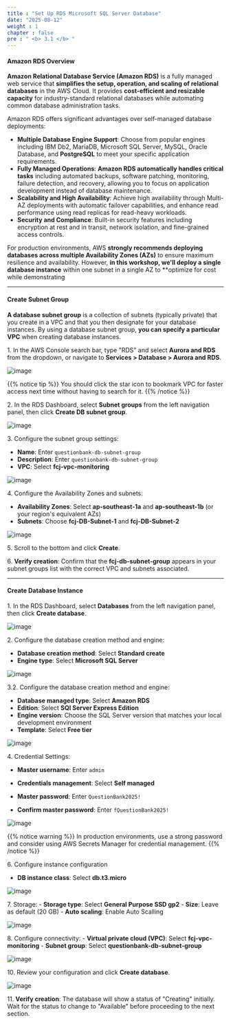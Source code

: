 ```yaml
---
title : "Set Up RDS Microsoft SQL Server Database"
date: "2025-08-12"
weight : 1
chapter : false
pre : " <b> 3.1 </b> "
---
```


#### Amazon RDS Overview

**Amazon Relational Database Service (Amazon RDS)** is a fully managed web service that **simplifies the setup, operation, and scaling of relational databases** in the AWS Cloud. It provides **cost-efficient and resizable capacity** for industry-standard relational databases while automating common database administration tasks.

Amazon RDS offers significant advantages over self-managed database deployments:

- **Multiple Database Engine Support**: Choose from popular engines including IBM Db2, MariaDB, Microsoft SQL Server, MySQL, Oracle Database, and **PostgreSQL** to meet your specific application requirements.
- **Fully Managed Operations**: **Amazon RDS automatically handles critical tasks** including automated backups, software patching, monitoring, failure detection, and recovery, allowing you to focus on application development instead of database maintenance.
- **Scalability and High Availability**: Achieve high availability through Multi-AZ deployments with automatic failover capabilities, and enhance read performance using read replicas for read-heavy workloads.
- **Security and Compliance**: Built-in security features including encryption at rest and in transit, network isolation, and fine-grained access controls.

For production environments, AWS **strongly recommends deploying databases across multiple Availability Zones (AZs)** to ensure maximum resilience and availability. However, **in this workshop, we'll deploy a single database instance** within one subnet in a single AZ to **optimize for cost while demonstrating

___

#### Create Subnet Group

**A database subnet group** is a collection of subnets (typically private) that you create in a VPC and that you then designate for your database instances. By using a database subnet group, **you can specify a particular VPC** when creating database instances.

1\. In the AWS Console search bar, type "RDS" and select **Aurora and RDS** from the dropdown, or navigate to **Services > Database > Aurora and RDS**.

![image](/workshop_fcj_Infrastructure-Monitoring-with-Custom-Metrics-andDashboards/images/3.1/2025-08-12_18-23-26.png)

{{% notice tip %}}
You should click the star icon to bookmark VPC for faster access next time without having to search for it.
{{% /notice %}}

2\. In the RDS Dashboard, select **Subnet groups** from the left navigation panel, then click **Create DB subnet group**.

![image](/workshop_fcj_Infrastructure-Monitoring-with-Custom-Metrics-andDashboards/images/3.1/2025-08-12_18-28-29.png)

3\. Configure the subnet group settings:
   - **Name**: Enter `questionbank-db-subnet-group`
   - **Description**: Enter `questionbank-db-subnet-group`
   - **VPC**: Select **fcj-vpc-monitoring**

![image](/workshop_fcj_Infrastructure-Monitoring-with-Custom-Metrics-andDashboards/images/3.1/2025-08-12_18-30-10.png)

4\. Configure the Availability Zones and subnets:
   - **Availability Zones**: Select **ap-southeast-1a** and **ap-southeast-1b** (or your region's equivalent AZs)
   - **Subnets**: Choose **fcj-DB-Subnet-1** and **fcj-DB-Subnet-2**

![image](/workshop_fcj_Infrastructure-Monitoring-with-Custom-Metrics-andDashboards/images/3.1/2025-08-12_18-30-57.png)

5\. Scroll to the bottom and click **Create**.

6\. **Verify creation**: Confirm that the **fcj-db-subnet-group** appears in your subnet groups list with the correct VPC and subnets associated.

___

#### Create Database Instance

1\. In the RDS Dashboard, select **Databases** from the left navigation panel, then click **Create database**.

![image](/workshop_fcj_Infrastructure-Monitoring-with-Custom-Metrics-andDashboards/images/3.1/2025-08-12_18-33-34.png)

2\. Configure the database creation method and engine:
   - **Database creation method**: Select **Standard create**
   - **Engine type**: Select **Microsoft SQL Server**

![image](/workshop_fcj_Infrastructure-Monitoring-with-Custom-Metrics-andDashboards/images/3.1/2025-08-12_18-34-17.png)

3\.2\. Configure the database creation method and engine:
   - **Database managed type**: Select **Amazon RDS**
   - **Edition**: Select **SQl Server Express Edition**
   - **Engine version**: Choose the SQL Server version that matches your local development environment
   - **Template**: Select **Free tier**


![image](/workshop_fcj_Infrastructure-Monitoring-with-Custom-Metrics-andDashboards/images/3.1/2025-08-12_18-34-54.png)

4\. Credential Settings:
   - **Master username**: Enter `admin`

   - **Credentials management**: Select **Self managed**
   - **Master password**: Enter `QuestionBank2025!`
   - **Confirm master password**: Enter `fQuestionBank2025!`

![image](/workshop_fcj_Infrastructure-Monitoring-with-Custom-Metrics-andDashboards/images/3.1/2025-08-12_18-35-51.png)

{{% notice warning %}}
In production environments, use a strong password and consider using AWS Secrets Manager for credential management.
{{% /notice %}}


6\. Configure instance configuration
   - **DB instance class**: Select **db.t3.micro**

![image](/workshop_fcj_Infrastructure-Monitoring-with-Custom-Metrics-andDashboards/images/3.1/2025-08-12_18-46-14.png)

7\. Storage:
    - **Storage type**: Select **General Purpose SSD gp2**
    - **Size**: Leave as default (20 GB)
    - **Auto scaling**: Enable Auto Scalling

![image](/workshop_fcj_Infrastructure-Monitoring-with-Custom-Metrics-andDashboards/images/3.1/2025-08-12_18-46-14.png)

8\. Configure connectivity:
    - **Virtual private cloud (VPC)**: Select **fcj-vpc-monitoring**
    - **Subnet group**: Select **questionbank-db-subnet-group**

![image](/workshop_fcj_Infrastructure-Monitoring-with-Custom-Metrics-andDashboards/images/3.1/2025-08-12_18-52-17.png)


10\. Review your configuration and click **Create database**.

![image](/workshop_fcj_Infrastructure-Monitoring-with-Custom-Metrics-andDashboards/images/3.1/2025-08-12_18-57-38.png)

11\. **Verify creation**: The database will show a status of "Creating" initially. Wait for the status to change to "Available" before proceeding to the next section.
